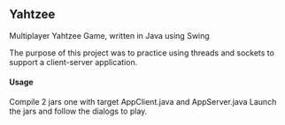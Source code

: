 ## Yahtzee
Multiplayer Yahtzee Game, written in Java using Swing

The purpose of this project was to practice using threads and sockets to support a client-server application.

#### Usage
Compile 2 jars one with target AppClient.java and AppServer.java
Launch the jars and follow the dialogs to play.
